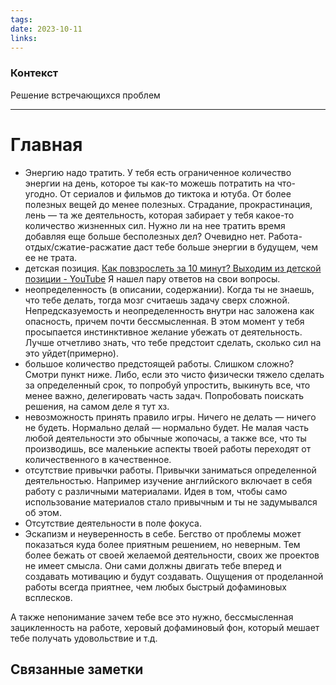 ```yaml
---
tags: 
date: 2023-10-11
links:
---
```

### Контекст
Решение встречающихся проблем

--- 
# Главная

- Энергию надо тратить. У тебя есть ограниченное количество энергии на день, которое ты как-то можешь потратить на что-угодно. От сериалов и фильмов до тиктока и ютуба. От более полезных вещей до менее полезных. Страдание, прокрастинация, лень — та же деятельность, которая забирает у тебя какое-то количество жизненных сил. Нужно ли на нее тратить время добавляя еще больше бесполезных дел? Очевидно нет. Работа-отдых/сжатие-расжатие даст тебе больше энергии в будущем, чем ее не трата. 
- детская позиция. [Как повзрослеть за 10 минут? Выходим из детской позиции - YouTube](https://www.youtube.com/watch?v=hFBunVJKj1o) Я нашел пару ответов на свои вопросы. 
- неопределенность (в описании, содержании). Когда ты не знаешь, что тебе делать, тогда мозг считаешь задачу сверх сложной. Непредсказуемость и неопределенность внутри нас заложена как опасность, причем почти бессмысленная. В этом момент у тебя просыпается инстинктивное желание убежать от деятельность. Лучше отчетливо знать, что тебе предстоит сделать, сколько сил на это уйдет(примерно). 
- большое количество предстоящей работы. Слишком сложно? Смотри пункт ниже. Либо, если это чисто физически тяжело сделать за определенный срок, то попробуй упростить, выкинуть все, что менее важно, делегировать часть задач. Попробовать поискать решения, на самом деле я тут хз. 
- невозможность принять правило игры. Ничего не делать — ничего не будеть. Нормально делай — нормально будет. Не малая часть любой деятельности это обычные жопочасы, а также все, что ты производишь, все маленькие аспекты твоей работы переходят от количественного в качественное. 
- отсутствие привычки работы. Привычки заниматься определенной деятельностью. Например изучение английского включает в себя работу с различными материалами. Идея в том, чтобы само использование материалов стало привычным и ты не задумывался об этом. 
- Отсутствие деятельности в поле фокуса. 
- Эскапизм и неуверенность в себе. Бегство от проблемы может показаться куда более приятным решением, но неверным. Тем более бежать от своей желаемой деятельности, своих же проектов не имеет смысла. Они сами должны двигать тебе вперед и создавать мотивацию и будут создавать. Ощущения от проделанной работы всегда приятнее, чем любых быстрый дофаминовых всплесков.   

А также непонимание зачем тебе все это нужно, бессмысленная зацикленность на работе, херовый дофаминовый фон, который мешает тебе получать удовольствие и т.д.
















## Связанные заметки

